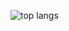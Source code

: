 

<!--
**Elmuratovich/Elmuratovich** is a ✨ _special_ ✨ repository because its `README.md` (this file) appears on your GitHub profile.

Here are some ideas to get you started:

- 🔭 I’m currently working on ...
- 🌱 I’m currently learning ...
- 👯 I’m looking to collaborate on ...
- 🤔 I’m looking for help with ...
- 💬 Ask me about ...
- 📫 How to reach me: ...
- 😄 Pronouns: ...
- ⚡ Fun fact: ...
-->

<p style="display: block;max-height: 100px; "> 
    <img align="left" src="https://github-readme-stats.vercel.app/api/top-langs?username=elmuratovich&show_icons=true&locale=en&layout=compact" alt="top langs" />
</p>
